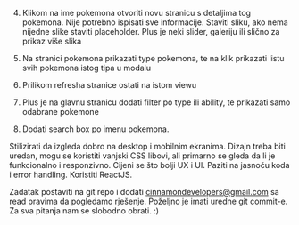 <!-- 1. Napraviti web stranicu te dohvatiti i prikazati listu pokemona s API-ja
(https://pokeapi.co/). -->

<!-- 2. Dodati paginaciju ili infinite scroll za učitavanje podataka dio po dio, te dodati
opciju za dohvaćanje svih podataka -->

<!-- 3. Prilikom svakog učitavanja podataka vizualno prikazati nekim loaderom -->

4. Klikom na ime pokemona otvoriti novu stranicu s detaljima tog pokemona. Nije
potrebno ispisati sve informacije. Staviti sliku, ako nema nijedne slike staviti
placeholder. Plus je neki slider, galeriju ili slično za prikaz više slika

5. Na stranici pokemona prikazati type pokemona, te na klik prikazati listu svih
pokemona istog tipa u modalu

6. Prilikom refresha stranice ostati na istom viewu

7. Plus je na glavnu stranicu dodati filter po type ili ability, te prikazati samo
odabrane pokemone

8. Dodati search box po imenu pokemona.




Stilizirati da izgleda dobro na desktop i mobilnim ekranima. Dizajn treba biti
uredan, mogu se koristiti vanjski CSS libovi, ali primarno se gleda da li je
funkcionalno i responzivno. Cijeni se što bolji UX i UI.
Paziti na jasnoću koda i error handling.
Koristiti ReactJS.

Zadatak postaviti na git repo i dodati cinnamondevelopers@gmail.com sa
read pravima da pogledamo rješenje.
Poželjno je imati uredne git commit-e.
Za sva pitanja nam se slobodno obrati. :)
